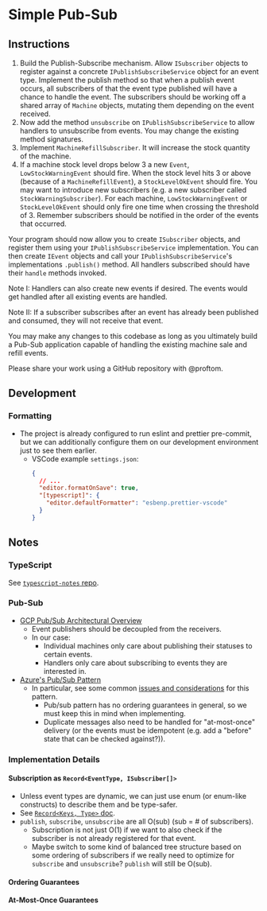 # Simple Pub-Sub

## Instructions

1. Build the Publish-Subscribe mechanism.
   Allow `ISubscriber` objects to register against a concrete `IPublishSubscribeService` object for an event type.
   Implement the publish method so that when a publish event occurs, all subscribers of that the event type published will have a chance to handle the event.
   The subscribers should be working off a shared array of `Machine` objects, mutating them depending on the event received.
2. Now add the method `unsubscribe` on `IPublishSubscribeService` to allow handlers to unsubscribe from events.
   You may change the existing method signatures.
3. Implement `MachineRefillSubscriber`.
   It will increase the stock quantity of the machine.
4. If a machine stock level drops below 3 a new `Event`, `LowStockWarningEvent` should fire.
   When the stock level hits 3 or above (because of a `MachineRefillEvent`), a `StockLevelOkEvent` should fire.
   You may want to introduce new subscribers (e.g. a new subscriber called `StockWarningSubscriber`).
   For each machine, `LowStockWarningEvent` or `StockLevelOkEvent` should only fire one time when crossing the threshold of 3.
   Remember subscribers should be notified in the order of the events that occurred.

Your program should now allow you to create `ISubscriber` objects, and register them using your `IPublishSubscribeService` implementation. You can then create `IEvent` objects and call your `IPublishSubscribeService`'s implementations `.publish()` method. All handlers subscribed should have their `handle` methods invoked.

Note I: Handlers can also create new events if desired. The events would get handled after all existing events are handled.

Note II: If a subscriber subscribes after an event has already been published and consumed, they will not receive that event.

You may make any changes to this codebase as long as you ultimately build a Pub-Sub application capable of handling the existing machine sale and refill events.

Please share your work using a GitHub repository with @proftom.

## Development

### Formatting

- The project is already configured to run eslint and prettier pre-commit, but we can additionally configure them on our development environment just to see them earlier.
  - VSCode example `settings.json`:
    ```json
    {
      // ...
      "editor.formatOnSave": true,
      "[typescript]": {
        "editor.defaultFormatter": "esbenp.prettier-vscode"
      }
    }
    ```

## Notes

### TypeScript

See [`typescript-notes` repo](https://github.com/WaterGenie35/typescript-notes).

### Pub-Sub

- [GCP Pub/Sub Architectural Overview](https://cloud.google.com/pubsub/architecture)
  - Event publishers should be decoupled from the receivers.
  - In our case:
    - Individual machines only care about publishing their statuses to certain events.
    - Handlers only care about subscribing to events they are interested in.
- [Azure's Pub/Sub Pattern](https://learn.microsoft.com/en-us/azure/architecture/patterns/publisher-subscriber)
  - In particular, see some common [issues and considerations](https://learn.microsoft.com/en-us/azure/architecture/patterns/publisher-subscriber#issues-and-considerations) for this pattern.
    - Pub/sub pattern has no ordering guarantees in general, so we must keep this in mind when implementing.
    - Duplicate messages also need to be handled for "at-most-once" delivery (or the events must be idempotent (e.g. add a "before" state that can be checked against?)).

### Implementation Details

#### Subscription as `Record<EventType, ISubscriber[]>`

- Unless event types are dynamic, we can just use enum (or enum-like constructs) to describe them and be type-safer.
- See [`Record<Keys, Type>` doc](https://www.typescriptlang.org/docs/handbook/utility-types.html#recordkeys-type).
- `publish`, `subscribe`, `unsubscribe` are all O(sub) (sub = # of subscribers).
  - Subscription is not just O(1) if we want to also check if the subscriber is not already registered for that event.
  - Maybe switch to some kind of balanced tree structure based on some ordering of subscribers if we really need to optimize for `subscribe` and `unsubscribe`? `publish` will still be O(sub).

#### Ordering Guarantees

#### At-Most-Once Guarantees
